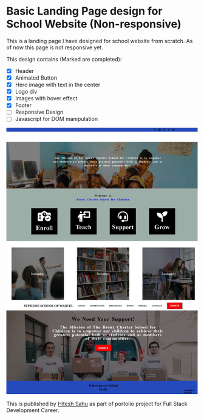 # Basic Landing Page design for School Website (Non-responsive)

This is a landing page I have designed for school website from scratch. As of now this page is not responsive yet.

This design contains (Marked are completed):

- [x] Header
- [x] Animated Button
- [x] Hero image with text in the center
- [x] Logo div
- [x] Images with hover effect
- [x] Footer
- [ ] Responsive Design
- [ ] Javascript for DOM manipulation

![Website screenshot](/screenshot.jpeg)

This is published by [Hitesh Sahu](https://www.linkedin.com/in/hitesh-kumar-sahu-ba909b1a6/) as part of portolio project for Full Stack Development Career.
